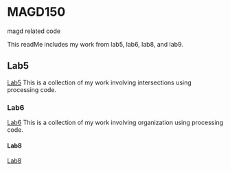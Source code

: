 # MAGD150
magd related code

This readMe includes my work from 
lab5, lab6, lab8, and lab9.

## Lab5
[Lab5](https://github.com/schneidebt29/magd150/tree/master/s19magdl150ab5_Schneider)
This is a collection of my work involving intersections using processing code.

### Lab6
[Lab6](https://github.com/schneidebt29/magd150/tree/master/s19_magd150lab6_Schneider)
This is a collection of my work involving organization using processing code.

#### Lab8
[Lab8]()
